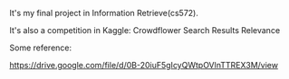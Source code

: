 It's my final project in Information Retrieve(cs572).

It's also a competition in Kaggle: Crowdflower Search Results Relevance

Some reference:

https://drive.google.com/file/d/0B-20iuF5gIcyQWtpOVlnTTREX3M/view
